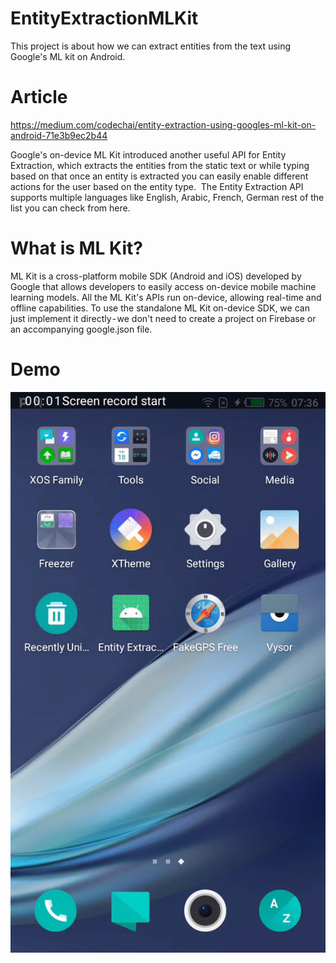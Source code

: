 # EntityExtractionMLKit
This project  is about how we can extract entities from the text using Google's ML kit on Android. 

# Article
https://medium.com/codechai/entity-extraction-using-googles-ml-kit-on-android-71e3b9ec2b44

Google's on-device ML Kit introduced another useful API for Entity Extraction, which extracts the entities from the static text or while typing based on that once an entity is extracted you can easily enable different actions for the user based on the entity type. 
The Entity Extraction API supports multiple languages like English, Arabic, French, German rest of the list you can check from here.


# What is ML Kit?
ML Kit is a cross-platform mobile SDK (Android and iOS) developed by Google that allows developers to easily access on-device mobile machine learning models.
All the ML Kit's APIs run on-device, allowing real-time and offline capabilities.
To use the standalone ML Kit on-device SDK, we can just implement it directly - we don't need to create a project on Firebase or an accompanying google.json file.

# Demo
![](entity.gif)


